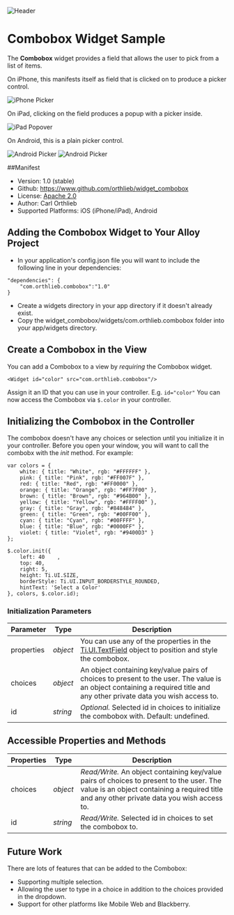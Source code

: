 ![Header](https://github.com/orthlieb/widget_combobox/blob/master/docs/img/header.png?raw=true)
# Combobox Widget Sample

The **Combobox** widget provides a field that allows the user to pick from a list of items.   

On iPhone, this manifests itself as field that is clicked on to produce a picker control.

![iPhone Picker](https://github.com/orthlieb/widget_combobox/blob/master/docs/img/Screen%20Shot%201.png?raw=true)

On iPad, clicking on the field produces a popup with a picker inside.

![iPad Popover](https://github.com/orthlieb/widget_combobox/blob/master/docs/img/Screen%20Shot%202.png?raw=true)

On Android, this is a plain picker control.

![Android Picker](https://github.com/orthlieb/widget_combobox/blob/master/docs/img/Screen%20Shot%203.png?raw=true)
![Android Picker](https://github.com/orthlieb/widget_combobox/blob/master/docs/img/Screen%20Shot%204.png?raw=true)

##Manifest
* Version: 1.0 (stable)
* Github: https://www.github.com/orthlieb/widget_combobox
* License: [Apache 2.0](http://www.apache.org/licenses/LICENSE-2.0.html)
* Author: Carl Orthlieb
* Supported Platforms: iOS (iPhone/iPad), Android

## Adding the Combobox Widget to Your Alloy Project

* In your application's config.json file you will want to include the following line in your dependencies:

```
"dependencies": {
    "com.orthlieb.combobox":"1.0"
}
```

*  Create a widgets directory in your app directory if it doesn't already exist.
*  Copy the widget_combobox/widgets/com.orthlieb.combobox folder into your app/widgets directory. 

## Create a Combobox in the View
You can add a Combobox to a view by *requiring* the Combobox widget. 

	<Widget id="color" src="com.orthlieb.combobox"/>

Assign it an ID that you can use in your controller. E.g. `id="color"` You can now access the Combobox via `$.color` in your controller. 

## Initializing the Combobox in the Controller

The combobox doesn't have any choices or selection until you initialize it in your controller. Before you open your window, you will want to call the combobx with the *init* method. For example:

```
var colors = { 
    white: { title: "White", rgb: "#FFFFFF" }, 
    pink: { title: "Pink", rgb: "#FF007F" },
    red: { title: "Red", rgb: "#FF0000" },
    orange: { title: "Orange", rgb: "#FF7F00" },
    brown: { title: "Brown", rgb: "#964B00" },
    yellow: { title: "Yellow", rgb: "#FFFF00" },
    gray: { title: "Gray", rgb: "#848484" },
    green: { title: "Green", rgb: "#00FF00" },
    cyan: { title: "Cyan", rgb: "#00FFFF" },
    blue: { title: "Blue", rgb: "#0000FF" }, 
    violet: { title: "Violet", rgb: "#9400D3" }
};

$.color.init({ 
    left: 40    , 
    top: 40, 
    right: 5, 
    height: Ti.UI.SIZE, 
    borderStyle: Ti.UI.INPUT_BORDERSTYLE_ROUNDED, 
    hintText: 'Select a Color'
}, colors, $.color.id);
```
### Initialization Parameters

| Parameter | Type | Description |
| --------- | ---- | ----------- |
| properties | *object* | You can use any of the properties in the [Ti.UI.TextField](http://docs.appcelerator.com/titanium/latest/#!/api/Titanium.UI.TextField) object to position and style the combobox. |
| choices | *object* | An object containing key/value pairs of choices to present to the user. The value is an object containing a required title and any other private data you wish access to. |
| id | *string* | *Optional.* Selected id in choices to initialize the combobox with. Default: undefined. |

## Accessible Properties and Methods
| Properties | Type | Description |
| ---------- | ---- | ----------- |
| choices | *object* | *Read/Write.* An object containing key/value pairs of choices to present to the user. The value is an object containing a required title and any other private data you wish access to. |
| id | *string* | *Read/Write.* Selected id in choices to set the combobox to. |

## Future Work

There are lots of features that can be added to the Combobox:

* Supporting multiple selection.
* Allowing the user to type in a choice in addition to the choices provided in the dropdown.
* Support for other platforms like Mobile Web and Blackberry.


